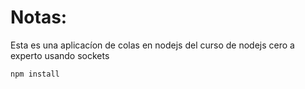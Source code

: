 # Notas:

Esta es una aplicacíon de colas en nodejs del curso de nodejs cero a experto usando sockets

```
npm install
```
